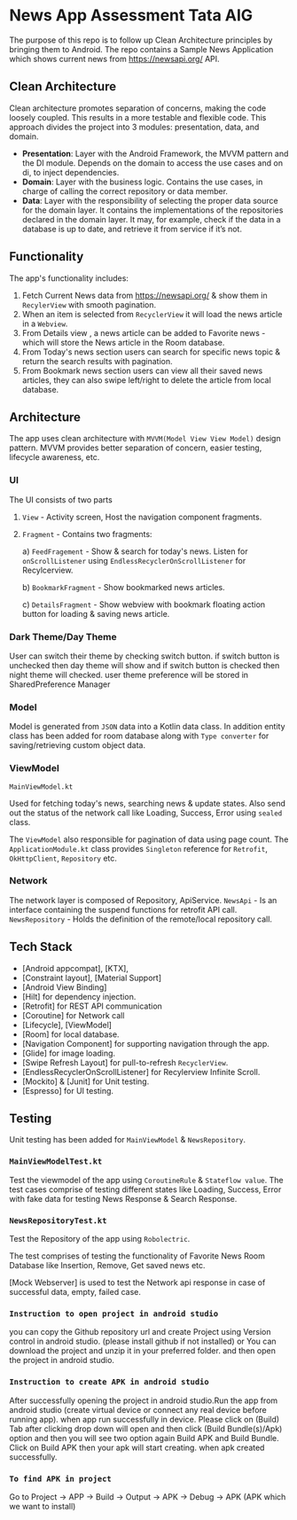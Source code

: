 
# News App Assessment Tata AIG 
The purpose of this repo is to follow up Clean Architecture principles by bringing them to Android. The repo contains a Sample News Application which shows current news from https://newsapi.org/ API.

## Clean Architecture
Clean architecture promotes separation of concerns, making the code loosely coupled. This results in a more testable and flexible code. This approach divides the project into 3 modules: presentation, data, and domain.
* __Presentation__: Layer with the Android Framework, the MVVM pattern and the DI module. Depends on the domain to access the use cases and on di, to inject dependencies.
* __Domain__: Layer with the business logic. Contains the use cases, in charge of calling the correct repository or data member.
* __Data__: Layer with the responsibility of selecting the proper data source for the domain layer. It contains the implementations of  the repositories declared in the domain layer. It may, for example, check if the data in a database is up to date, and retrieve it from service if it’s not.

## Functionality
The app's functionality includes:
1. Fetch Current News data from https://newsapi.org/ & show them in `RecylerView` with smooth pagination.
2. When an item is selected from `RecyclerView` it will load the news article in a `Webview`.
3. From Details view , a news article can be added to Favorite news - which will store the News article in the Room database.
4. From Today's news section users can search for specific news topic & return the search results with pagination.
5. From Bookmark news section users can view all their saved news articles, they can also swipe left/right to delete the article from local database.

## Architecture
The app uses clean architecture with `MVVM(Model View View Model)` design pattern. 
MVVM provides better separation of concern, easier testing, lifecycle awareness, etc.

### UI
The UI consists of two parts
1. `View` - Activity screen, Host the navigation component fragments.
2. `Fragment` - Contains two fragments:

    a) `FeedFragement` - Show & search for today's news. Listen for `onScrollListener` using `EndlessRecyclerOnScrollListener` for Recylcerview.

    b) `BookmarkFragment` - Show bookmarked news articles.

    c) `DetailsFragment` - Show webview with bookmark floating action button for loading & saving news article.

### Dark Theme/Day Theme
User can switch their theme by checking switch button. if switch button is unchecked then day theme will show and if switch button is checked then night theme will checked.
user theme preference will be stored in SharedPreference Manager

### Model
Model is generated from `JSON` data into a Kotlin data class.
In addition entity class has been added for room database along with `Type converter` for saving/retrieving custom object data.

### ViewModel
`MainViewModel.kt`

Used for fetching today's news, searching news & update states. Also send out the status of the network call like Loading, Success, Error using `sealed` class.

The `ViewModel` also responsible for pagination of data using page count.
The `ApplicationModule.kt` class provides  `Singleton` reference for `Retrofit`, `OkHttpClient`, `Repository` etc.

### Network
The network layer is composed of Repository, ApiService.
`NewsApi` - Is an interface containing the suspend functions for retrofit API call.
`NewsRepository` - Holds the definition of the remote/local repository call.




 ## Tech Stack
* [Android appcompat], [KTX],
* [Constraint layout], [Material Support]
* [Android View Binding]
* [Hilt] for dependency injection.
* [Retrofit] for REST API communication
* [Coroutine] for Network call
* [Lifecycle], [ViewModel]
* [Room] for local database.
* [Navigation Component] for supporting navigation through the app.
* [Glide] for image loading.
* [Swipe Refresh Layout] for pull-to-refresh `RecyclerView`.
* [EndlessRecyclerOnScrollListener] for Recylerview Infinite Scroll.
* [Mockito] & [Junit] for Unit testing.
* [Espresso] for UI testing.

## Testing
Unit testing has been added for `MainViewModel` & `NewsRepository`.

### `MainViewModelTest.kt`
Test the viewmodel of the app using `CoroutineRule` & `Stateflow value`.
The test cases comprise of testing different states like Loading, Success, Error with fake data for testing News Response & Search Response.

### `NewsRepositoryTest.kt`
Test the Repository of the app using `Robolectric`.

The test comprises of testing the functionality of Favorite News Room Database like Insertion, Remove, Get saved news etc.

[Mock Webserver] is used to test the Network api response in case of successful data, empty, failed case.

### `Instruction to open project in android studio`
you can copy the Github repository url and create Project using Version control in android studio. (please install github if not installed)
or 
You can download the project and unzip it in your preferred folder. and then open the project in android studio.  

### `Instruction to create APK in android studio`
After successfully opening the project in android studio.Run the app from android studio (create virtual device or connect any real device before running app).
when app run successfully in device. 
Please click on (Build) Tab after clicking drop down will open and then click (Build Bundle(s)/Apk) option and then you will see two option again Build APK and Build Bundle. Click on Build APK then your apk will start creating.
when  apk created successfully. 


### `To find APK in project`
Go to Project -> APP -> Build -> Output -> APK -> Debug -> APK (APK which we want to install)


